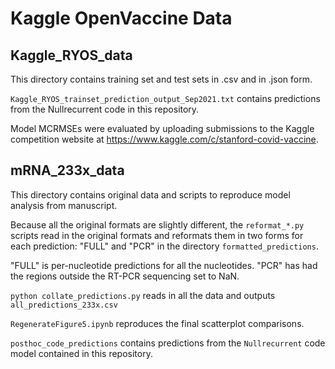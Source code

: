 # Kaggle OpenVaccine Data

## Kaggle_RYOS_data

This directory contains training set and test sets in .csv and in .json form.

`Kaggle_RYOS_trainset_prediction_output_Sep2021.txt` contains predictions from the Nullrecurrent code in this repository.

Model MCRMSEs were evaluated by uploading submissions to the Kaggle competition website at https://www.kaggle.com/c/stanford-covid-vaccine.

## mRNA_233x_data

This directory contains original data and scripts to reproduce model analysis from manuscript.

Because all the original formats are slightly different, the `reformat_*.py` scripts read in the original formats and reformats them in two forms for each prediction: "FULL" and "PCR" in the directory `formatted_predictions`.

"FULL" is per-nucleotide predictions for all the nucleotides. "PCR" has had the regions outside the RT-PCR sequencing set to NaN.

`python collate_predictions.py` reads in all the data and outputs `all_predictions_233x.csv`

`RegenerateFigure5.ipynb` reproduces the final scatterplot comparisons.

`posthoc_code_predictions` contains predictions from the `Nullrecurrent` code model contained in this repository.
